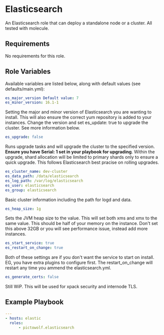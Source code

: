 Elasticsearch
=========

An Elasticsearch role that can deploy a standalone node or a cluster. All tested with molecule.

Requirements
------------

No requirements for this role.

Role Variables
--------------

Available variables are listed below, along with default values (see defaults/main.yml):

```yaml
es_major_version Default value: 7
es_minor_version: 16.1-1
```
Setting the major and minor version of Elasticsearch you are wanting to install. This will also ensure the correct yum repository is added to your instances. Change the version and set es_update: true to upgrade the cluster. See more information below.

```yaml
es_upgrade: false
```
Runs upgrade tasks and will upgrade the cluster to the specified version. <strong>Ensure you have Serial: 1 set in your playbook for upgrading</strong>. Within the upgrade, shard allocation will be limited to primary shards only to ensure a quick upgrade. This follows Elasticsearch best pracise on rolling upgrades.

```yaml
es_cluster_name: dev-cluster
es_data_path: /data/elasticsearch
es_log_path: /var/log/elasticsearch
es_user: elasticsearch
es_group: elasticsearch
```
Basic cluster information including the path for logd and data.

```yaml
es_heap_size: 1g
```
Sets the JVM heap size to the value. This will set both xms and xmx to the same value. This should be half of your memory on the instance. Don't set this above 32GB or you will see performance issue, instead add more instances.

```yaml
es_start_service: true
es_restart_on_change: true
```
Both of these settings are if you don't want the service to start on install. EG, you have extra plugins to configure first. The restart_on_change will restart any time you ammend the elasticsearch.yml.

```yaml
es_generate_certs: false
```
Still WiP. This will be used for xpack security and internode TLS.

Example Playbook
----------------
```yaml
---
- hosts: elastic
  roles:
      - pictowolf.elasticsearch
```
